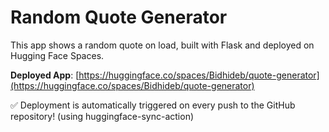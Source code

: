 # Random Quote Generator

This app shows a random quote on load, built with Flask and deployed on Hugging Face Spaces.

**Deployed App**: [https://huggingface.co/spaces/Bidhideb/quote-generator](https://huggingface.co/spaces/Bidhideb/quote-generator)

✅ Deployment is automatically triggered on every push to the GitHub repository! (using huggingface-sync-action)
